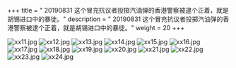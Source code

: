 +++
title = " 20190831 这个冒充抗议者投掷汽油弹的香港警察被逮个正着，就是胡锡进口中的暴徒。"
description = " 20190831 这个冒充抗议者投掷汽油弹的香港警察被逮个正着，就是胡锡进口中的暴徒。"
weight = 20
+++



![xx11.jpg](xx11.jpg)
![xx12.jpg](xx12.jpg)
![xx13.jpg](xx13.jpg)
![xx14.jpg](xx14.jpg)
![xx15.jpg](xx15.jpg)
![xx16.jpg](xx16.jpg)
![xx17.jpg](xx17.jpg)
![xx18.jpg](xx18.jpg)
![xx19.jpg](xx19.jpg)
![xx20.jpg](xx20.jpg)
![xx21.jpg](xx21.jpg)
![xx22.jpg](xx22.jpg)
![xx23.jpg](xx23.jpg)
![xx24.jpg](xx24.jpg)
